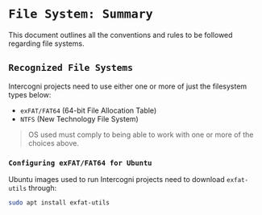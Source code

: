 # `File System: Summary`
This document outlines all the conventions and rules to be followed
regarding file systems.

## `Recognized File Systems`

Intercogni projects need to use either one or more of just the filesystem types
below:
- `exFAT/FAT64` (64-bit File Allocation Table)
- `NTFS` (New Technology File System)

> OS used must comply to being able to work with one or more of the choices above.

### `Configuring exFAT/FAT64 for Ubuntu`
Ubuntu images used to run Intercogni projects need to download `exfat-utils` through:

```bash
sudo apt install exfat-utils
```